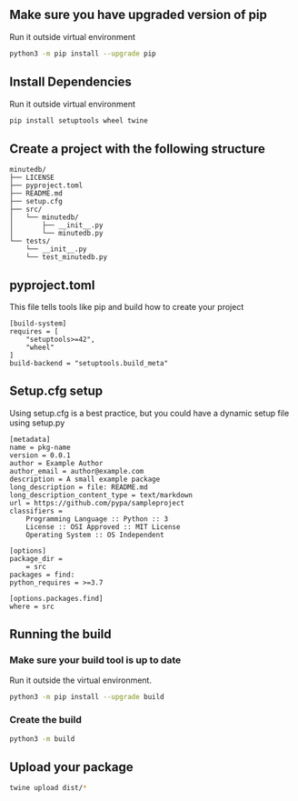## Make sure you have upgraded version of pip
Run it outside virtual environment
```bash
python3 -m pip install --upgrade pip
```

## Install Dependencies
Run it outside virtual environment
```bash
pip install setuptools wheel twine
```

## Create a project with the following structure
```
minutedb/
├── LICENSE
├── pyproject.toml
├── README.md
├── setup.cfg
├── src/
│   └── minutedb/
│       ├── __init__.py
│       └── minutedb.py
└── tests/
    └── __init__.py
    └── test_minutedb.py
```

## pyproject.toml 

This file tells tools like pip and build how to create your project

```
[build-system]
requires = [
    "setuptools>=42",
    "wheel"
]
build-backend = "setuptools.build_meta"
```

## Setup.cfg setup
Using setup.cfg is a best practice, but you could have a dynamic setup file using setup.py

```
[metadata]
name = pkg-name
version = 0.0.1
author = Example Author
author_email = author@example.com
description = A small example package
long_description = file: README.md
long_description_content_type = text/markdown
url = https://github.com/pypa/sampleproject
classifiers =
    Programming Language :: Python :: 3
    License :: OSI Approved :: MIT License
    Operating System :: OS Independent

[options]
package_dir =
    = src
packages = find:
python_requires = >=3.7

[options.packages.find]
where = src
```

## Running the build
### Make sure your build tool is up to date
Run it outside the virtual environment.
```bash
python3 -m pip install --upgrade build
```
### Create the build
```bash
python3 -m build
```

## Upload your package
```bash
twine upload dist/*
```